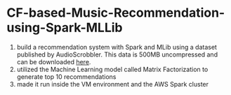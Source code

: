 # CF-based-Music-Recommendation-using-Spark-MLLib
1. build a recommendation system with Spark and MLib using a dataset published by AudioScrobbler. This data is 500MB uncompressed and can be downloaded [here](https://drive.google.com/file/d/0B5BGwUuGBNtNQzByU0JwX29ycTQ/view). 
2. utilized the Machine Learning model called Matrix Factorization to generate top 10 recommendations
3. made it run inside the VM environment and the AWS Spark cluster
